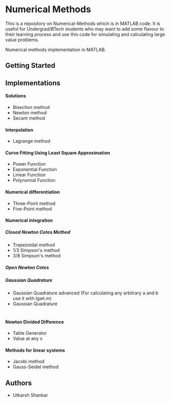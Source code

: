 # Numerical Methods
This is a repository on Numerical-Methods which is in MATLAB code. It is useful for Undergrad/BTech students who may want to add some flavour to their learning process and use this code for simulating and calculating large value problems.

Numerical methods implementation in MATLAB.

## Getting Started


## Implementations

#### Solutions

- Bisection method
- Newton method
- Secant method

#### Interpolation

- Lagrange method

#### Curve Fitting Using Least Square Approximation
- Power Function
- Exponential Function
- Linear Function
- Polynomial Function

#### Numerical differentiation

- Three-Point method
- Five-Point method

#### Numerical integration
 ##### Closed Newton Cotes Method
- Trapezoidal method
- 1/3 Simpson's method
- 3/8 Simpson's method
   
##### Open Newton Cotes 
##### Gaussian Quadrature
- Gaussian Quadrature advanced (For calculating any arbitrary a and b use it with lgwt.m)
- Gaussian Quadrature

#

#### Newton Divided Difference

- Table Generator
- Value at any x

#### Methods for linear systems

- Jacobi method
- Gauss-Seidel method

## Authors

- Utkarsh Shankar
